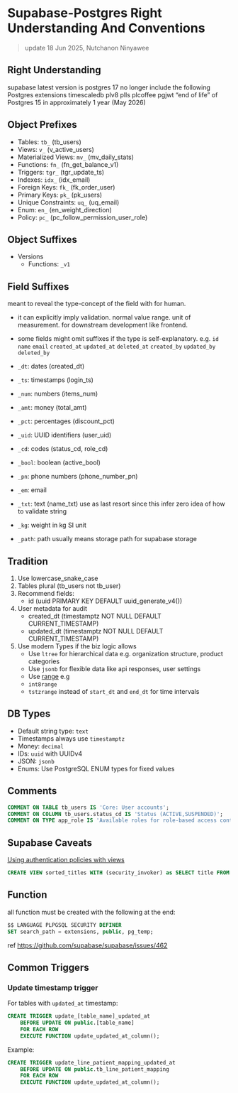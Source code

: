 
# Supabase-Postgres Right Understanding And Conventions 
> update 18 Jun 2025, Nutchanon Ninyawee

## Right Understanding
supabase latest version is postgres 17 
no longer include the following Postgres extensions
timescaledb
plv8
plls
plcoffee
pgjwt
 “end of life” of Postgres 15 in approximately 1 year (May 2026)



## Object Prefixes

- Tables: `tb_` (tb_users)
- Views: `v_` (v_active_users)
- Materialized Views: `mv_` (mv_daily_stats)
- Functions: `fn_` (fn_get_balance_v1)
- Triggers: `tgr_` (tgr_update_ts)
- Indexes: `idx_` (idx_email)
- Foreign Keys: `fk_` (fk_order_user)
- Primary Keys: `pk_` (pk_users)
- Unique Constraints: `uq_` (uq_email)
- Enum: `en_` (en_weight_direction)
- Policy: `pc_` (pc_follow_permission_user_role)

## Object Suffixes
- Versions
  - Functions: `_v1` 


## Field Suffixes
meant to reveal the type-concept of the field with for human.
- it can explicitly imply validation. normal value range. unit of measurement. for downstream development like frontend.
- some fields might omit suffixes if the type is self-explanatory. e.g. `id` `name` `email` `created_at` `updated_at` `deleted_at` `created_by` `updated_by` `deleted_by` 
  
- `_dt`: dates (created_dt)
- `_ts`: timestamps (login_ts)
- `_num`: numbers (items_num)
- `_amt`: money (total_amt)
- `_pct`: percentages (discount_pct)
- `_uid`: UUID identifiers (user_uid)
- `_cd`: codes (status_cd, role_cd)
- `_bool`: boolean (active_bool)
- `_pn`: phone numbers (phone_number_pn)
- `_em`: email
- `_txt`: text (name_txt) use as last resort since this infer zero idea of how to validate string
- `_kg`: weight in kg SI unit
- `_path`: path usually means storage path for supabase storage

## Tradition

1. Use lowercase_snake_case
2. Tables plural (tb_users not tb_user)
3. Recommend fields:
   - id (uuid PRIMARY KEY DEFAULT uuid_generate_v4())
4. User metadata for audit
   - created_dt (timestamptz NOT NULL DEFAULT CURRENT_TIMESTAMP)
   - updated_dt (timestamptz NOT NULL DEFAULT CURRENT_TIMESTAMP)
5. Use modern Types if the biz logic allows
   - Use `ltree` for hierarchical data e.g. organization structure, product categories
   - Use `jsonb` for flexible data like api responses, user settings
   - Use [range](https://www.postgresql.org/docs/16/rangetypes.html) e.g 
    - `int8range` 
    - `tstzrange` instead of `start_dt` and `end_dt` for time intervals

## DB Types

- Default string type: `text`
- Timestamps always use `timestamptz`
- Money: `decimal`
- IDs: `uuid` with UUIDv4 
- JSON: `jsonb`
- Enums: Use PostgreSQL ENUM types for fixed values


## Comments

```sql
COMMENT ON TABLE tb_users IS 'Core: User accounts';
COMMENT ON COLUMN tb_users.status_cd IS 'Status (ACTIVE,SUSPENDED)';
COMMENT ON TYPE app_role IS 'Available roles for role-based access control';
```
## Supabase Caveats

[Using authentication policies with views](mdc:whale/whale/whale/whale/whale/whale/whale/whale/whale/whale/whale/https:/github.com/orgs/supabase/discussions/901)

```sql
CREATE VIEW sorted_titles WITH (security_invoker) as SELECT title FROM posts ORDER BY title;
```

## Function
all function must be created with the following at the end:
```sql
$$ LANGUAGE PLPGSQL SECURITY DEFINER
SET search_path = extensions, public, pg_temp;
```
ref https://github.com/supabase/supabase/issues/462

## Common Triggers

### Update timestamp trigger
For tables with `updated_at` timestamp:
```sql
CREATE TRIGGER update_[table_name]_updated_at 
    BEFORE UPDATE ON public.[table_name] 
    FOR EACH ROW 
    EXECUTE FUNCTION update_updated_at_column();
```

Example:
```sql
CREATE TRIGGER update_line_patient_mapping_updated_at 
    BEFORE UPDATE ON public.tb_line_patient_mapping 
    FOR EACH ROW 
    EXECUTE FUNCTION update_updated_at_column();
```
